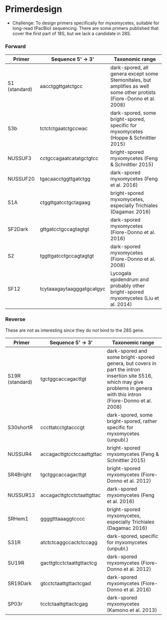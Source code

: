 # Primerdesign
- Challenge: To design primers specifically for myxomycetes, suitable for long-read (PacBio) sequencing. There are some primers published that cover the first part of 18S, but we lack a candidate in 28S. 


### Forward 
| Primer        | Sequence 5' -> 3'         | Taxonomic range                                                                                                       |
| ------------- | ------------------------- | --------------------------------------------------------------------------------------------------------------------- |
| S1 (standard) | aacctggttgatctgcc         | dark-spored, all genera except some Stemonitales, but amplifies as well some other protists (Fiore-Donno et al. 2008) |
| S3b           | tctctctgaatctgccwac       | dark-spored, some bright-spored, specific for myxomycetes (Hoppe & Schnittler 2015)                                   |
| NUSSUF3       | cctgccagaatcatatgctgtcc   | bright-spored myxomycetes (Feng & Schnittler 2015)                                                                    |
| NUSSUF20      | tgacaacctggttgatctgg      | dark-spored myxomycetes (Feng et al. 2016)                                                                            |
| S1A           | ctggttgatcctgctagaag      | bright-spored myxomycetes, especially Trichiales (Dagamac 2016)                                                       |
| SF2Dark       | gttgatcctgccagtagtgt      | dark-spored myxomycetes (Fiore-Donno et al. 2016)                                                                     |
| S2            | tggttgatcctgccagtagtgt    | dark-spored myxomycetes (Fiore-Donno et al. 2008)                                                                     |
| SF12          | tcytaaagaytaagggatgcatgyc | Lycogala epidendrum and probably other bright-spored myxomycetes (Liu et al. 2014)                                    |

### Reverse
These are not as interesting since they do not bind to the 28S gene.

| Primer         | Sequence 5' -> 3'            | Taxonomic range                                                                                       | 
|----------------|------------------------------|------------------------------------------------------------------------------------------------------|
| S19R (standard)| tgctggcaccagacttgt           | dark-spored and some bright-spored genera, but covers in part the intron insertion site S516, which may give problems in genera with this intron (Fiore-Donno et al. 2008) |
| S30shortR      | cccttatcctgtacccgt           | dark-spored, some bright-spored, rather specific for myxomycetes (unpubl.)                           |
| NUSSUR4        | accagacttgtcctccaattgttac    | bright-spored myxomycetes (Feng & Schnittler 2015)                                                   |
| SR4Bright      | tgctggcaccagacttgt           | bright-spored myxomycetes (Fiore-Donno et al. 2012)                                                  |
| NUSSUR13       | accagacttgtcctctaattgttac    | dark-spored myxomycetes (Feng et al. 2016)                                                           |
| SRHem1         | ggggtttaaaggtcccc            | bright-spored myxomycetes, especially Trichiales (Dagamac 2016)                                      |
| S31R           | atctctcaggccactctccagg       | dark-spored, specific for myxomycetes (unpubl.)                                                      |
| SU19R          | gacttgtcctctaattgttactcg     | dark-spored myxomycetes (Fiore-Donno et al. 2012)                                                    |
| SR19Dark       | gtcctctaattgttactcgad        | dark-spored myxomycetes (Fiore-Donno et al. 2016)                                                    |
| SP03r          | tcctctaattgttactcgag         | dark-spored myxomycetes (Kamono et al. 2013)                                                         |